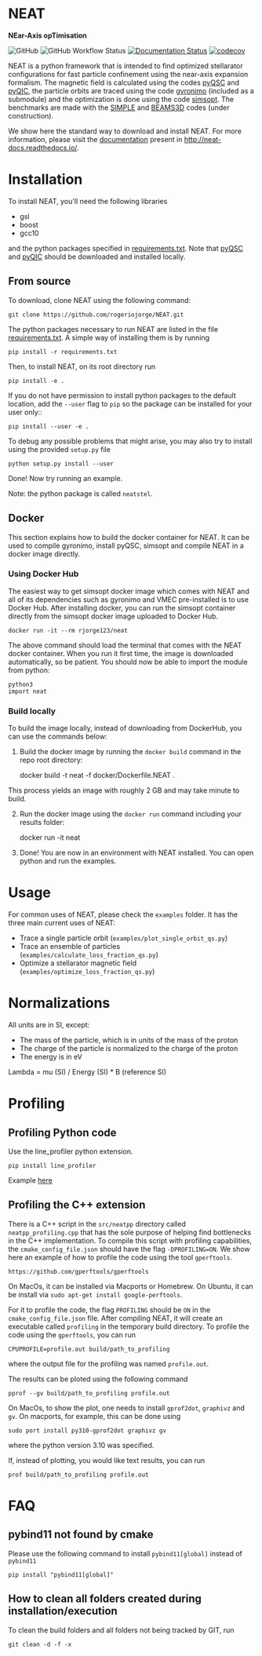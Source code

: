 
# **NEAT**
**NEar-Axis opTimisation**

![GitHub](https://img.shields.io/github/license/rogeriojorge/neat?color)
![GitHub Workflow Status](https://img.shields.io/github/actions/workflow/status/rogeriojorge/NEAT/ci.yml?branch=main)
[![Documentation Status](https://readthedocs.org/projects/neat-docs/badge/?version=latest)](https://neat-docs.readthedocs.io/en/latest/?badge=latest)
[![codecov](https://codecov.io/gh/rogeriojorge/NEAT/branch/main/graph/badge.svg?token=8515A2RQL3)](https://codecov.io/gh/rogeriojorge/NEAT)

NEAT is a python framework that is intended to find optimized stellarator configurations for fast particle confinement using the near-axis expansion formalism.
The magnetic field is calculated using the codes [pyQSC](https://github.com/landreman/pyQSC/) and [pyQIC](https://github.com/rogeriojorge/pyQIC/), the particle orbits are traced using the code [gyronimo](https://github.com/prodrigs/gyronimo) (included as a submodule) and the optimization is done using the code [simsopt](https://github.com/hiddenSymmetries/). The benchmarks are made with the [SIMPLE](https://github.com/itpplasma/SIMPLE) and [BEAMS3D](https://github.com/PrincetonUniversity/STELLOPT/tree/develop/BEAMS3D) codes (under construction).

We show here the standard way to download and install NEAT. For more information, please visit the [documentation](http://neat-docs.readthedocs.io/) present in http://neat-docs.readthedocs.io/.

# Installation

To install NEAT, you'll need the following libraries

* gsl
* boost
* gcc10

and the python packages specified in [requirements.txt](requirements.txt).
Note that [pyQSC](https://github.com/landreman/pyQSC/) and [pyQIC](https://github.com/rogeriojorge/pyQIC/) should be downloaded and installed locally.

## From source

To download, clone NEAT using the following command:

    git clone https://github.com/rogeriojorge/NEAT.git


The python packages necessary to run NEAT are listed in the file [requirements.txt](requirements.txt).
A simple way of installing them is by running


    pip install -r requirements.txt


Then, to install NEAT, on its root directory run


    pip install -e .


If you do not have permission to install python packages to the
default location, add the ``--user`` flag to ``pip`` so the package
can be installed for your user only::


    pip install --user -e .


To debug any possible problems that might arise, you may also try to install
using the provided ``setup.py`` file


    python setup.py install --user


Done! Now try running an example.

Note: the python package is called `neatstel`.

## Docker

This section explains how to build the docker container for NEAT. It can be used to compile gyronimo, install pyQSC, simsopt and compile NEAT in a docker image directly.

### Using Docker Hub

The easiest way to get simsopt docker image which comes with NEAT and all of its dependencies such as gyronimo and VMEC pre-installed is to use Docker Hub. After installing docker, you can run the simsopt container directly from the simsopt docker image uploaded to Docker Hub.


    docker run -it --rm rjorge123/neat


The above command should load the terminal that comes with the NEAT docker container. When you run it first time, the image is downloaded automatically, so be patient. You should now be able to import the module from python:


    python3
    import neat


### Build locally

To build the image locally, instead of downloading from DockerHub, you can use the commands below:


1. Build the docker image by running the `docker build` command in the repo root directory:

   docker build -t neat -f docker/Dockerfile.NEAT .

This process yields an image with roughly 2 GB and may take minute to build.

2. Run the docker image using the `docker run` command including your results folder:

    docker run -it neat


3. Done! You are now in an environment with NEAT installed. You can open python and run the examples.

# Usage

For common uses of NEAT, please check the `examples` folder.
It has the three main current uses of NEAT:
- Trace a single particle orbit (`examples/plot_single_orbit_qs.py`)
- Trace an ensemble of particles (`examples/calculate_loss_fraction_qs.py`)
- Optimize a stellarator magnetic field (`examples/optimize_loss_fraction_qs.py`)

# Normalizations

All units are in SI, except:
- The mass of the particle, which is in units of the mass of the proton
- The charge of the particle is normalized to the charge of the proton
- The energy is in eV

Lambda = mu (SI) / Energy (SI) * B (reference SI)

# Profiling

## Profiling Python code

Use the line_profiler python extension.

```pip install line_profiler```

Example [here](https://stackoverflow.com/questions/22328183/python-line-profiler-code-example/43376466#43376466)

## Profiling the C++ extension

There is a C++ script in the `src/neatpp` directory called `neatpp_profiling.cpp` that has the
sole purpose of helping find bottlenecks in the C++ implementation. To compile this script with
profiling capabilities, the ``cmake_config_file.json`` should have the flag ``-DPROFILING=ON``.
We show here an example of how to profile the code using the tool `gperftools`.

    https://github.com/gperftools/gperftools

On MacOs, it can be installed via Macports or Homebrew.
On Ubuntu, it can be install via ```sudo apt-get install google-perftools```.

For it to profile the code, the flag `PROFILING` should be `ON` in the `cmake_config_file.json` file.
After compiling NEAT, it will create an executable called `profiling` in the temporary build directory.
To profile the code using the `gperftools`, you can run

    CPUPROFILE=profile.out build/path_to_profiling

where the output file for the profiling was named `profile.out`.

The results can be ploted using the following command

    pprof --gv build/path_to_profiling profile.out

On MacOs, to show the plot, one needs to install `gprof2dot`, `graphivz` and `gv`. On macports, for example, this can be done using

    sudo port install py310-gprof2dot graphivz gv

where the python version 3.10 was specified.

If, instead of plotting, you would like text results, you can run

    prof build/path_to_profiling profile.out

# FAQ

## pybind11 not found by cmake

Please use the following command to install ```pybind11[global]``` instead of ```pybind11```


    pip install "pybind11[global]"


## How to clean all folders created during installation/execution

To clean the build folders and all folders not being tracked by GIT, run

    git clean -d -f -x
